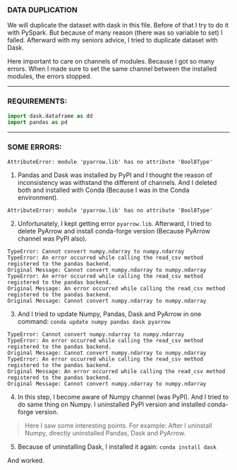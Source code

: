 ### DATA DUPLICATION
We will duplicate the dataset with dask in this file. Before of that I try to do it with PySpark. But because of many reason (there was so variable to set) I falled. Afterward with my seniors advice, I tried to duplicate dataset with Dask.

Here important to care on channels of modules. Because I got so many errors. When I made sure to set the same channel between the installed modules, the errors stopped.
***
### REQUIREMENTS:
```Python
import dask.dataframe as dd
import pandas as pd
```
***
### SOME ERRORS:
```AttributeError: module 'pyarrow.lib' has no attribute 'Bool8Type'``` 

1. Pandas and Dask was installed by PyPI and I thought the reason of inconsistency was withstand the different of channels. And I deleted both and installed with Conda (Because I was in the Conda environment).

```AttributeError: module 'pyarrow.lib' has no attribute 'Bool8Type'```

2. Unfortunately, I kept getting error `pyarrow.lib`. Afterward, I tried to delete PyArrow and install conda-forge version (Because PyArrow channel was PyPI also).

```
TypeError: Cannot convert numpy.ndarray to numpy.ndarray
TypeError: An error occurred while calling the read_csv method registered to the pandas backend.
Original Message: Cannot convert numpy.ndarray to numpy.ndarray
TypeError: An error occurred while calling the read_csv method registered to the pandas backend.
Original Message: An error occurred while calling the read_csv method registered to the pandas backend.
Original Message: Cannot convert numpy.ndarray to numpy.ndarray
```

3. And I tried to update Numpy, Pandas, Dask and PyArrow in one command: `conda update numpy pandas dask pyarrow`

```
TypeError: Cannot convert numpy.ndarray to numpy.ndarray
TypeError: An error occurred while calling the read_csv method registered to the pandas backend.
Original Message: Cannot convert numpy.ndarray to numpy.ndarray
TypeError: An error occurred while calling the read_csv method registered to the pandas backend.
Original Message: An error occurred while calling the read_csv method registered to the pandas backend.
Original Message: Cannot convert numpy.ndarray to numpy.ndarray
```

4. In this step, I become aware of Numpy channel (was PyPI). And I tried to do same thing on Numpy. I uninstalled PyPI version and installed conda-forge version.
> Here I saw some interesting points. For example: After I uninstall Numpy, directly uninstalled Pandas, Dask and PyArrow.

5. Because of uninstalling Dask, I installed it again: `conda install dask`

And worked.

